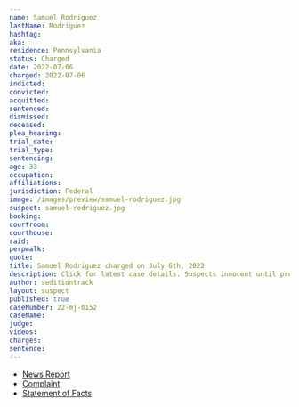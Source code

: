 ```yaml
---
name: Samuel Rodriguez
lastName: Rodriguez
hashtag:
aka:
residence: Pennsylvania
status: Charged
date: 2022-07-06
charged: 2022-07-06
indicted:
convicted:
acquitted:
sentenced:
dismissed:
deceased:
plea_hearing:
trial_date:
trial_type:
sentencing:
age: 33
occupation:
affiliations:
jurisdiction: Federal
image: /images/preview/samuel-rodriguez.jpg
suspect: samuel-rodriguez.jpg
booking:
courtroom:
courthouse:
raid:
perpwalk:
quote:
title: Samuel Rodriguez charged on July 6th, 2022
description: Click for latest case details. Suspects innocent until proven guilty.
author: seditiontrack
layout: suspect
published: true
caseNumber: 22-mj-0152
caseName:
judge:
videos:
charges:
sentence:
---
```

- [News Report](https://www.mcall.com/news/breaking/mc-nws-lehigh-valley-man-arrest-jan-6-riot-20220724-3m2q2nkx4rgxne3ozyljiec4ra-story.html)
- [Complaint](https://www.justice.gov/usao-dc/case-multi-defendant/file/1521511/download)
- [Statement of Facts](https://www.justice.gov/usao-dc/case-multi-defendant/file/1521516/download)

